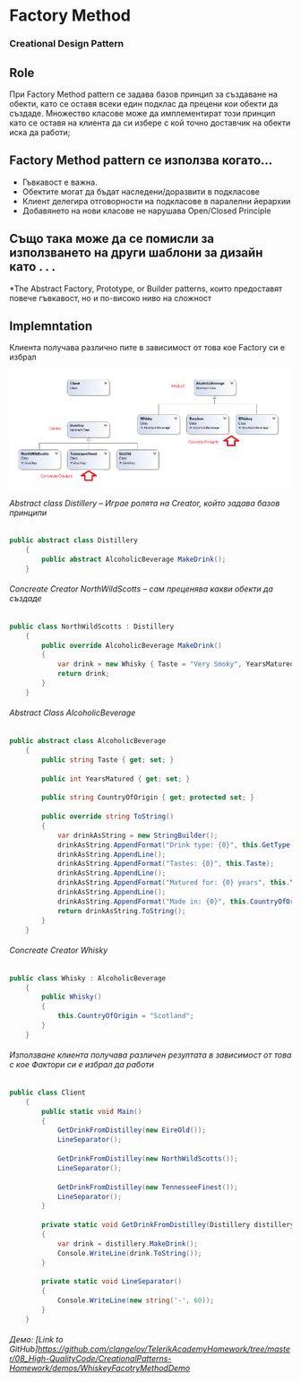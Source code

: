 # Factory Method
### Creational Design Pattern

## Role
При Factory Method pattern се задава базов принцип за създаване на обекти, като се оставя всеки един подклас да прецени кои обекти да създаде. Множество класове може да имплементират този принцип като се оставя на клиента да си избере с кой точно доставчик на обекти иска да работи;

## Factory Method pattern се използва когато...
* Гъвкавост е важна.
* Обектите могат да бъдат наследени/доразвити  в подкласове
* Клиент делегира отговорности на подкласове в паралелни йерархии
* Добавянето на нови класове не нарушава Open/Closed Principle

## Също така може да се помисли за използването на други шаблони за дизайн като . . . 
*The Abstract Factory, Prototype, or Builder patterns, които предоставят повече гъвкавост, но и по-високо ниво на сложност

## Implemntation
Клиента получава различно пите в зависимост от това кое Factory си е избрал 

![alt text](diagrams/factoryMethod.png)

###### Abstract class Distillery – Играе ролята на Creator, който задава базов принципи
~~~c#
public abstract class Distillery
    {
        public abstract AlcoholicBeverage MakeDrink();
    } 
~~~

###### Concreate Creator NorthWildScotts – сам преценява какви обекти да създаде
~~~c#
public class NorthWildScotts : Distillery
    {
        public override AlcoholicBeverage MakeDrink()
        {
            var drink = new Whisky { Taste = "Very Smoky", YearsMatured = 12 };
            return drink;
        }
    }
~~~

###### Abstract Class AlcoholicBeverage
~~~c#
public abstract class AlcoholicBeverage
    {
        public string Taste { get; set; }

        public int YearsMatured { get; set; }

        public string CountryOfOrigin { get; protected set; }

        public override string ToString()
        {
            var drinkAsString = new StringBuilder();
            drinkAsString.AppendFormat("Drink type: {0}", this.GetType().Name);
            drinkAsString.AppendLine();
            drinkAsString.AppendFormat("Tastes: {0}", this.Taste);
            drinkAsString.AppendLine();
            drinkAsString.AppendFormat("Matured for: {0} years", this.YearsMatured);
            drinkAsString.AppendLine();
            drinkAsString.AppendFormat("Made in: {0}", this.CountryOfOrigin);
            return drinkAsString.ToString();
        }
    } 
~~~

###### Concreate Creator Whisky
~~~c#
public class Whisky : AlcoholicBeverage
    {
        public Whisky()
        {
            this.CountryOfOrigin = "Scotland";
        }
    } 
~~~

###### Използване клиента получава различен резултата в зависимост от това с кое Фактори си е избрал да работи
~~~c#
public class Client
    {    
        public static void Main()
        {
            GetDrinkFromDistilley(new EireOld());
            LineSeparator();

            GetDrinkFromDistilley(new NorthWildScotts());
            LineSeparator();

            GetDrinkFromDistilley(new TennesseeFinest());
            LineSeparator();
        }

        private static void GetDrinkFromDistilley(Distillery distillery)
        {
            var drink = distillery.MakeDrink();
            Console.WriteLine(drink.ToString());
        }

        private static void LineSeparator()
        {
            Console.WriteLine(new string('-', 60));
        }
    } 
~~~

###### Демо: [Link to GitHub]https://github.com/clangelov/TelerikAcademyHomework/tree/master/08_High-QualityCode/CreationalPatterns-Homework/demos/WhiskeyFacotryMethodDemo

